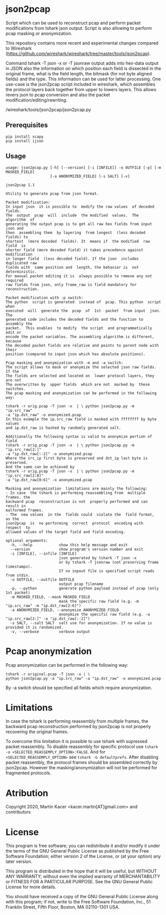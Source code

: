 # json2pcap

Script which can be used to reconstruct pcap and perform packet modifications from tshark json output.
Script is also allowing to perform pcap masking or anonymization.

This repository contains more recent and experimental changes compared to Wireshark (https://github.com/wireshark/wireshark/tree/master/tools/json2pcap).

Command tshark -T json -x or -T jsonraw output adds into hex-data output in JSON also the information on which position each field is dissected in the original frame, what is the field length, the bitmask (for not byte aligned fields) and the type. This information can be used for latter processing. One use-case is the json2pcap script included in wireshark, which assembles the protocol layers back together from upper to lowers layers. This allows revers json to pcap conversion and also the packet modification/editing/rewriting.

/wireshark/tools/json2pcap/json2pcap.py

## Prerequisites
```
pip install scapy
pip install ijson
```

## Usage
```
usage: json2pcap.py [-h] [--version] [-i [INFILE]] -o OUTFILE [-p] [-m MASKED_FIELD]
                    [-a ANONYMIZED_FIELD] [-s SALT] [-v]

json2pcap 1.1

Utility to generate pcap from json format.

Packet modification:
In input json  it is possible to  modify the raw values  of decoded fields.
The  output  pcap  will  include  the modified  values.  The  algorithm  of
generating the output pcap is to get all raw hex fields from input json and
then  assembling them  by layering  from longest  (less decoded  fields) to
shortest  (more decoded  fields). It  means if  the modified  raw field  is
shorter field (more decoded field) it takes precedence against modification
in longer field  (less decoded field). If the json  includes duplicated raw
fields with  same position and  length, the behavior is  not deterministic.
For manual packet editing it is  always possible to remove any not required
raw fields from json, only frame_raw is field mandatory for reconstruction.

Packet modification with -p switch:
The python  script is generated  instead of  pcap. This python  script when
executed  will  generate the  pcap  of  1st  packet  from input  json.  The
generated code includes the decoded fields and the function to assembly the
packet.  This enables  to modify  the script  and programmatically  edit or
encode the packet variables. The assembling algorithm is different, because
the decoded packet fields are relative and points to parent node with their
position (compared to input json which has absolute positions).

Pcap masking and anonymization with -m and -a switch:
The script allows to mask or anonymize the selected json raw fields. If the
The fields are selected and located on  lower protocol layers, they are not
The overwritten by  upper fields  which are not  marked by  these switches.
The pcap masking and anonymization can be performed in the following way:

tshark -r orig.pcap -T json -x  | \ python json2pcap.py -m "ip.src_raw"
-a "ip.dst_raw" -o anonymized.pcap
In this example the ip.src_raw field is masked with ffffffff by byte values
and ip.dst_raw is hashed by randomly generated salt.

Additionally the following syntax is valid to anonymize portion of field
tshark -r orig.pcap -T json -x  | \ python json2pcap.py -m "ip.src_raw[2:]"
-a "ip.dst_raw[:-2]" -o anonymized.pcap
Where the src_ip first byte is preserved and dst_ip last byte is preserved.
And the same can be achieved by
tshark -r orig.pcap -T json -x  | \ python json2pcap.py -m "ip.src_raw[2:8]"
-a "ip.dst_raw[0:6]" -o anonymized.pcap

Masking and anonymization  limitations are mainly the following:
- In case  the tshark is performing reassembling from  multiple frames, the
backward pcap  reconstruction is not  properly performed and can  result in
malformed frames.
- The  new values  in the  fields could  violate the  field format,  as the
json2pcap  is  no performing  correct  protocol  encoding with  respect  to
allowed values of the target field and field encoding.

optional arguments:
  -h, --help            show this help message and exit
  --version             show program's version number and exit
  -i [INFILE], --infile [INFILE]
                        json generated by tshark -T json -x
                        or by tshark -T jsonraw (not preserving frame timestamps).
                        If no inpout file is specified script reads from stdin.
  -o OUTFILE, --outfile OUTFILE
                        output pcap filename
  -p, --python          generate python payload instead of pcap (only 1st packet)
  -m MASKED_FIELD, --mask MASKED_FIELD
                        mask the specific raw field (e.g. -m "ip.src_raw" -m "ip.dst_raw[2:6]")
  -a ANONYMIZED_FIELD, --anonymize ANONYMIZED_FIELD
                        anonymize the specific raw field (e.g. -a "ip.src_raw[2:]" -a "ip.dst_raw[:-2]")
  -s SALT, --salt SALT  salt use for anonymization. If no value is provided it is randomized.
  -v, --verbose         verbose output
```

# Pcap anonymization
Pcap anonymization can be performed in the following way:
```
tshark -r original.pcap -T json -x | \
python json2pcap.py -a "ip.src_raw" -a "ip.dst_raw" -o anonymized.pcap
```

By -a switch should be specified all fields which require anonymization.

# Limitations
In case the tshark is performing reassembly from multiple frames, the backward pcap reconstruction performed by json2pcap is not properly recovering the original frames.

To overcome this limitation it is possible to use tshark with supressed packet reassembly. To disable reassembly for specific protocol use `tshark -o <SELECTED_REASSEMPLY_OPTION>:FALSE`. And for `<SELECTED_REASSEMPLY_OPTION>` see `tshark -G defaultprefs`. After disabling packet reassembly, the protocol frames should be assembled correctly by json2pcap. However the masking/anonymization will not be performed for fragmented protocols.

# Atribution
Copyright 2020, Martin Kacer <kacer.martin[AT]gmail.com> and contributors

# License
This program is free software; you can redistribute it and/or
modify it under the terms of the GNU General Public License
as published by the Free Software Foundation; either version 2
of the License, or (at your option) any later version.

This program is distributed in the hope that it will be useful,
but WITHOUT ANY WARRANTY; without even the implied warranty of
MERCHANTABILITY or FITNESS FOR A PARTICULAR PURPOSE.  See the
GNU General Public License for more details.

You should have received a copy of the GNU General Public License
along with this program; if not, write to the Free Software
Foundation, Inc., 51 Franklin Street, Fifth Floor, Boston, MA 02110-1301 USA.
